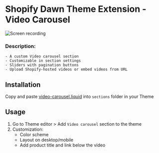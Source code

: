 # Shopify Dawn Theme Extension - Video Carousel

![Screen recording](./assets/video-carousel.gif)

### Description:

    - A custom Video carousel section
    - Customizable in section settings
    - Sliders with pagination buttons
    - Upload Shopify-hosted videos or embed videos from URL

## Installation

Copy and paste [video-carousel.liquid](./sections/video-carousel.liquid/) into `sections` folder in your Theme

## Usage

1. Go to Theme editor > Add `Video carousel` section to the theme
2. Customization:
   - Color scheme
   - Layout on desktop/mobile
   - Add product title and link below the video
